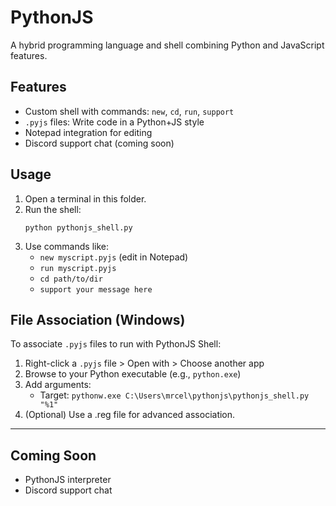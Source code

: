 # PythonJS

A hybrid programming language and shell combining Python and JavaScript features.

## Features
- Custom shell with commands: `new`, `cd`, `run`, `support`
- `.pyjs` files: Write code in a Python+JS style
- Notepad integration for editing
- Discord support chat (coming soon)

## Usage
1. Open a terminal in this folder.
2. Run the shell:
   ```
   python pythonjs_shell.py
   ```
3. Use commands like:
   - `new myscript.pyjs` (edit in Notepad)
   - `run myscript.pyjs`
   - `cd path/to/dir`
   - `support your message here`

## File Association (Windows)
To associate `.pyjs` files to run with PythonJS Shell:

1. Right-click a `.pyjs` file > Open with > Choose another app
2. Browse to your Python executable (e.g., `python.exe`)
3. Add arguments:
   - Target: `pythonw.exe C:\Users\mrcel\pythonjs\pythonjs_shell.py "%1"`
4. (Optional) Use a .reg file for advanced association.

---

## Coming Soon
- PythonJS interpreter
- Discord support chat
